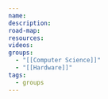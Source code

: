 ```yaml
---
name: 
description: 
road-map: 
resources: 
videos: 
groups:
  - "[[Computer Science]]"
  - "[[Hardware]]"
tags:
  - groups
---
```

